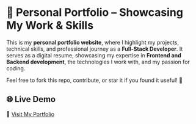 # 🌟 Personal Portfolio – Showcasing My Work & Skills  

This is my **personal portfolio website**, where I highlight my projects, technical skills, and professional journey as a **Full-Stack Developer**. It serves as a digital resume, showcasing my expertise in **Frontend and Backend development**, the technologies I work with, and my passion for coding.  

Feel free to fork this repo, contribute, or star it if you found it useful! 🚀

## 🌐 Live Demo  
🔗 [Visit My Portfolio](https://sarbajit-chaki.vercel.app/)  
